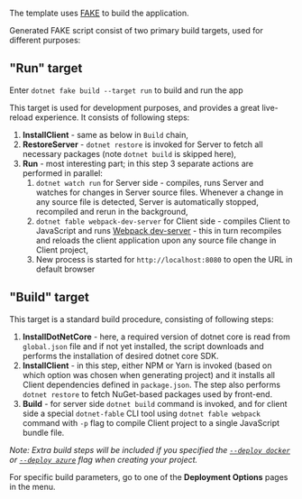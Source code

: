 The template uses [FAKE](https://fake.build/) to build the application.

Generated FAKE script consist of two primary build targets, used for different purposes:

## **"Run"** target

Enter `dotnet fake build --target run` to build and run the app

This target is used for development purposes, and provides a great live-reload experience. It consists of following steps:

1. **InstallClient** - same as below in `Build` chain,
1. **RestoreServer** - `dotnet restore` is invoked for Server to fetch all necessary packages (note `dotnet build` is skipped here),
1. **Run** - most interesting part; in this step 3 separate actions are performed in parallel:
    1. `dotnet watch run` for Server side - compiles, runs Server and watches for changes in Server source files. Whenever a change in any source file is detected, Server is automatically stopped, recompiled and rerun in the background,
    1. `dotnet fable webpack-dev-server` for Client side - compiles Client to JavaScript and runs [Webpack dev-server](https://github.com/webpack/webpack-dev-server) - this in turn recompiles and reloads the client application upon any source file change in Client project,
    1. New process is started for `http://localhost:8080` to open the URL in default browser

## **"Build"** target

This target is a standard build procedure, consisting of following steps:

1. **InstallDotNetCore** - here, a required version of dotnet core is read from `global.json` file and if not yet installed, the script downloads and performs the installation of desired dotnet core SDK.
1. **InstallClient** - in this step, either NPM or Yarn is invoked (based on which option was chosen when generating project) and it installs all Client dependencies defined in `package.json`. The step also performs `dotnet restore` to fetch NuGet-based packages used by front-end.
1. **Build** - for server side `dotnet build` command is invoked, and for client side a special `dotnet-fable` CLI tool using `dotnet fable webpack` command with `-p` flag to compile Client project to a single JavaScript bundle file. 

*Note: Extra build steps will be included if you specified the [`--deploy docker`](legacy-template-docker.md) or [`--deploy azure`](legacy-template-appservice.md) flag when creating your project.*

For specific build parameters, go to one of the **Deployment Options** pages in the menu.
